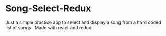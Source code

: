 # Song-Select-Redux
Just a simple practice app to select and display a song from a hard coded list of songs . Made with react and redux.
